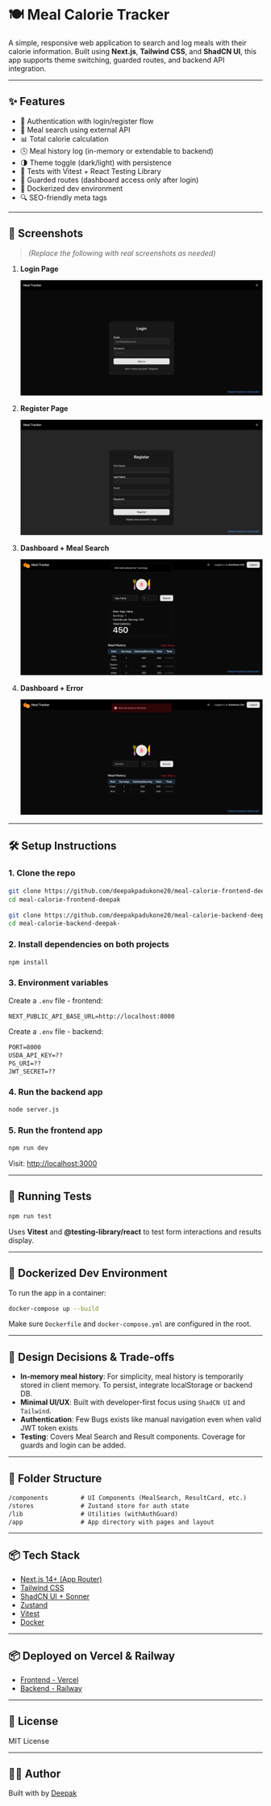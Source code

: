 # 🍽️ Meal Calorie Tracker

A simple, responsive web application to search and log meals with their calorie information. Built using **Next.js**, **Tailwind CSS**, and **ShadCN UI**, this app supports theme switching, guarded routes, and backend API integration.

---

## ✨ Features

- 🔐 Authentication with login/register flow
- 🔎 Meal search using external API
- 📊 Total calorie calculation
- 🕓 Meal history log (in-memory or extendable to backend)
- 🌗 Theme toggle (dark/light) with persistence
- 🧪 Tests with Vitest + React Testing Library
- 🚫 Guarded routes (dashboard access only after login)
- 🐳 Dockerized dev environment
- 🔍 SEO-friendly meta tags

---

## 📸 Screenshots

> _(Replace the following with real screenshots as needed)_

1. **Login Page**

   ![Login Page](./public/screenshots/login.png)
   
2. **Register Page**

   ![Login Page](./public/screenshots/register.png)

3. **Dashboard + Meal Search**

   ![Dashboard](./public/screenshots/dashboard.png)

4. **Dashboard + Error**

   ![Results](./public/screenshots/error.png)

---

## 🛠️ Setup Instructions

### 1. Clone the repo

```bash
git clone https://github.com/deepakpadukone20/meal-calorie-frontend-deepak.git
cd meal-calorie-frontend-deepak
```

```bash
git clone https://github.com/deepakpadukone20/meal-calorie-backend-deepak-.git
cd meal-calorie-backend-deepak-
```

### 2. Install dependencies on both projects

```bash
npm install
```

### 3. Environment variables

Create a `.env` file - frontend:

```env
NEXT_PUBLIC_API_BASE_URL=http://localhost:8000
```
Create a `.env` file - backend:

```env
PORT=8000
USDA_API_KEY=??
PG_URI=??
JWT_SECRET=??
```

### 4. Run the backend app

```bash
node server.js
```
### 5. Run the frontend app

```bash
npm run dev
```

Visit: [http://localhost:3000](http://localhost:3000)

---

## 🧪 Running Tests

```bash
npm run test
```

Uses **Vitest** and **@testing-library/react** to test form interactions and results display.

---

## 🐳 Dockerized Dev Environment

To run the app in a container:

```bash
docker-compose up --build
```

Make sure `Dockerfile` and `docker-compose.yml` are configured in the root.

---

## 🧠 Design Decisions & Trade-offs

- **In-memory meal history**: For simplicity, meal history is temporarily stored in client memory. To persist, integrate localStorage or backend DB.
- **Minimal UI/UX**: Built with developer-first focus using `ShadCN UI` and `Tailwind`.
- **Authentication**: Few Bugs exists like manual navigation even when valid JWT token exists
- **Testing**: Covers Meal Search and Result components. Coverage for guards and login can be added.

---

## 📁 Folder Structure

```
/components         # UI Components (MealSearch, ResultCard, etc.)
/stores             # Zustand store for auth state
/lib                # Utilities (withAuthGuard)
/app                # App directory with pages and layout
```

---

## 📦 Tech Stack

- [Next.js 14+ (App Router)](https://nextjs.org)
- [Tailwind CSS](https://tailwindcss.com)
- [ShadCN UI + Sonner](https://ui.shadcn.com)
- [Zustand](https://zustand-demo.pmnd.rs/)
- [Vitest](https://vitest.dev)
- [Docker](https://www.docker.com)

---
## 📦 Deployed on Vercel & Railway

- [Frontend - Vercel](https://meal-calorie-frontend-deepak.vercel.app/)
- [Backend - Railway](https://meal-calorie-backend-deepak-production.up.railway.app/)

---
## 📜 License

MIT License

---

## 👨‍💻 Author

Built with by [Deepak](https://www.deepakpadukone.com)


